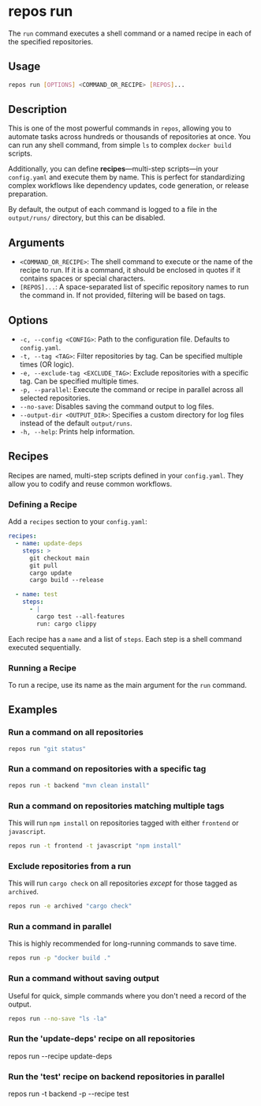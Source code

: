 # repos run

The `run` command executes a shell command or a named recipe in each of the
specified repositories.

## Usage

```bash
repos run [OPTIONS] <COMMAND_OR_RECIPE> [REPOS]...
```

## Description

This is one of the most powerful commands in `repos`, allowing you to automate
tasks across hundreds or thousands of repositories at once. You can run any
shell command, from simple `ls` to complex `docker build` scripts.

Additionally, you can define **recipes**—multi-step scripts—in your
`config.yaml` and execute them by name. This is perfect for standardizing
complex workflows like dependency updates, code generation, or release
preparation.

By default, the output of each command is logged to a file in the `output/runs/`
directory, but this can be disabled.

## Arguments

- `<COMMAND_OR_RECIPE>`: The shell command to execute or the name of the recipe
to run. If it is a command, it should be enclosed in quotes if it contains
spaces or special characters.
- `[REPOS]...`: A space-separated list of specific repository names to run the
command in. If not provided, filtering will be based on tags.

## Options

- `-c, --config <CONFIG>`: Path to the configuration file. Defaults to
`config.yaml`.
- `-t, --tag <TAG>`: Filter repositories by tag. Can be specified multiple times
(OR logic).
- `-e, --exclude-tag <EXCLUDE_TAG>`: Exclude repositories with a specific tag.
Can be specified multiple times.
- `-p, --parallel`: Execute the command or recipe in parallel across all
selected repositories.
- `--no-save`: Disables saving the command output to log files.
- `--output-dir <OUTPUT_DIR>`: Specifies a custom directory for log files
instead of the default `output/runs`.
- `-h, --help`: Prints help information.

## Recipes

Recipes are named, multi-step scripts defined in your `config.yaml`. They allow
you to codify and reuse common workflows.

### Defining a Recipe

Add a `recipes` section to your `config.yaml`:

```yaml
recipes:
  - name: update-deps
    steps: >
      git checkout main
      git pull
      cargo update
      cargo build --release

  - name: test
    steps:
      - |
        cargo test --all-features
        run: cargo clippy
```

Each recipe has a `name` and a list of `steps`. Each step is a shell command
executed sequentially.

### Running a Recipe

To run a recipe, use its name as the main argument for the `run` command.

## Examples

### Run a command on all repositories

```bash
repos run "git status"
```

### Run a command on repositories with a specific tag

```bash
repos run -t backend "mvn clean install"
```

### Run a command on repositories matching multiple tags

This will run `npm install` on repositories tagged with either `frontend` or
`javascript`.

```bash
repos run -t frontend -t javascript "npm install"
```

### Exclude repositories from a run

This will run `cargo check` on all repositories *except* for those tagged as
`archived`.

```bash
repos run -e archived "cargo check"
```

### Run a command in parallel

This is highly recommended for long-running commands to save time.

```bash
repos run -p "docker build ."
```

### Run a command without saving output

Useful for quick, simple commands where you don't need a record of the output.

```bash
repos run --no-save "ls -la"
```

### Run the 'update-deps' recipe on all repositories

repos run --recipe update-deps

### Run the 'test' recipe on backend repositories in parallel

repos run -t backend -p --recipe test
